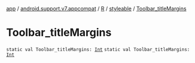 [app](../../../index.md) / [android.support.v7.appcompat](../../index.md) / [R](../index.md) / [styleable](index.md) / [Toolbar_titleMargins](.)

# Toolbar_titleMargins

`static val Toolbar_titleMargins: `[`Int`](https://kotlinlang.org/api/latest/jvm/stdlib/kotlin/-int/index.html)
`static val Toolbar_titleMargins: `[`Int`](https://kotlinlang.org/api/latest/jvm/stdlib/kotlin/-int/index.html)